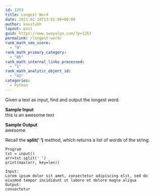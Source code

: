 ```yaml
---
id: 1253
title: Longest Word
date: 2021-02-18T13:01:08+00:00
author: kaustubh
layout: post
guid: https://www.swayalgo.com/?p=1253
permalink: /longest-word/
rank_math_seo_score:
  - "9"
rank_math_primary_category:
  - "85"
rank_math_internal_links_processed:
  - "1"
rank_math_analytic_object_id:
  - "42"
categories:
  - Python
---
```

Given a text as input, find and output the longest word.  
  
**Sample Input**  
this is an awesome text  
  
**Sample Output**  
awesome

<div class="wp-block-coblocks-alert">
  <p class="wp-block-coblocks-alert__title">
    Recall the <strong>split(&#8216; &#8216;)</strong> method, which returns a list of words of the string.
  </p>
</div>

<pre class="wp-block-code"><code>Program
txt = input()
arr=txt.split(' ')
print(max(arr, key=len))</code></pre>

<pre class="wp-block-code"><code>Input:
Lorem ipsum dolor sit amet, consectetur adipiscing elit, sed do eiusmod tempor incididunt ut labore et dolore magna aliqua
Output:
consectetur
</code></pre>